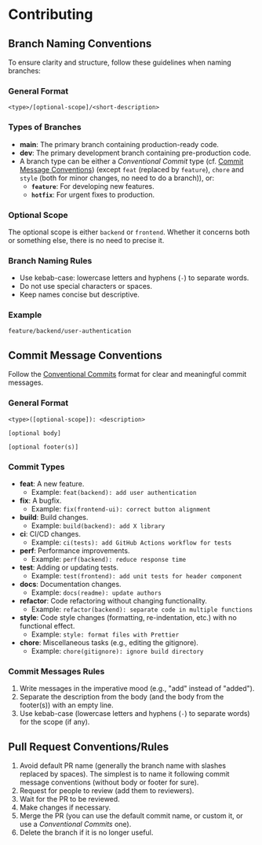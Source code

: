 # Contributing

## Branch Naming Conventions

To ensure clarity and structure, follow these guidelines when naming branches:

### General Format

```
<type>/[optional-scope]/<short-description>
```

### Types of Branches

- **main**: The primary branch containing production-ready code.
- **dev**: The primary development branch containing pre-production code.
- A branch type can be either a _Conventional Commit_ type (cf. [Commit Message Conventions](#commit-message-conventions)) (except `feat` (replaced by `feature`), `chore` and `style` (both for minor changes, no need to do a branch)), or:
    - **`feature`**: For developing new features.
    - **`hotfix`**: For urgent fixes to production.

### Optional Scope

The optional scope is either `backend` or `frontend`.
Whether it concerns both or something else, there is no need to precise it.

### Branch Naming Rules

- Use kebab-case: lowercase letters and hyphens (`-`) to separate words.
- Do not use special characters or spaces.
- Keep names concise but descriptive.

### Example

```
feature/backend/user-authentication
```

## Commit Message Conventions

Follow the [Conventional Commits](https://conventionalcommits.org) format for clear and meaningful commit messages.

### General Format

```
<type>([optional-scope]): <description>

[optional body]

[optional footer(s)]
```

### Commit Types

- **feat**: A new feature.
    - Example: `feat(backend): add user authentication`
- **fix**: A bugfix.
    - Example: `fix(frontend-ui): correct button alignment`
- **build**: Build changes.
    - Example: `build(backend): add X library`
- **ci**: CI/CD changes.
    - Example: `ci(tests): add GitHub Actions workflow for tests`
- **perf**: Performance improvements.
    - Example: `perf(backend): reduce response time`
- **test**: Adding or updating tests.
    - Example: `test(frontend): add unit tests for header component`
- **docs**: Documentation changes.
    - Example: `docs(readme): update authors`
- **refactor**: Code refactoring without changing functionality.
    - Example: `refactor(backend): separate code in multiple functions`
- **style**: Code style changes (formatting, re-indentation, etc.) with no functional effect.
    - Example: `style: format files with Prettier`
- **chore**: Miscellaneous tasks (e.g., editing the gitignore).
    - Example: `chore(gitignore): ignore build directory`

### Commit Messages Rules

1. Write messages in the imperative mood (e.g., "add" instead of "added").
2. Separate the description from the body (and the body from the footer(s)) with an empty line.
3. Use kebab-case (lowercase letters and hyphens (`-`) to separate words) for the scope (if any).

## Pull Request Conventions/Rules

1. Avoid default PR name (generally the branch name with slashes replaced by spaces). The simplest is to name it following commit message conventions (without body or footer for sure).
2. Request for people to review (add them to reviewers).
3. Wait for the PR to be reviewed.
4. Make changes if necessary.
5. Merge the PR (you can use the default commit name, or custom it, or use a _Conventional Commits_ one).
6. Delete the branch if it is no longer useful.
